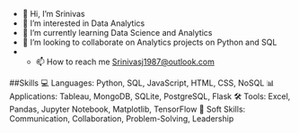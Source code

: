 - 👋 Hi, I’m Srinivas
- 👀 I’m interested in Data Analytics
- 🌱 I’m currently learning Data Science and Analytics
- 💞️ I’m looking to collaborate on Analytics projects on Python and SQL
- - 📫 How to reach me Srinivasj1987@outlook.com

##Skills
💻 Languages: Python, SQL, JavaScript, HTML, CSS, NoSQL
📊 Applications: Tableau, MongoDB, SQLite, PostgreSQL, Flask
🛠️ Tools: Excel, Pandas, Jupyter Notebook, Matplotlib, TensorFlow
🧠 Soft Skills: Communication, Collaboration, Problem-Solving, Leadership
